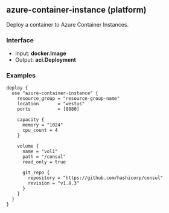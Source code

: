 <!-- This file was generated via `make gen/integrations-hcl` -->
## azure-container-instance (platform)

Deploy a container to Azure Container Instances.

### Interface

- Input: **docker.Image**
- Output: **aci.Deployment**

### Examples

```hcl
deploy {
  use "azure-container-instance" {
    resource_group = "resource-group-name"
    location       = "westus"
    ports          = [8080]

    capacity {
      memory = "1024"
      cpu_count = 4
    }

    volume {
      name = "vol1"
      path = "/consul"
      read_only = true

      git_repo {
        repository = "https://github.com/hashicorp/consul"
        revision = "v1.8.3"
      }
    }
  }
}
```

